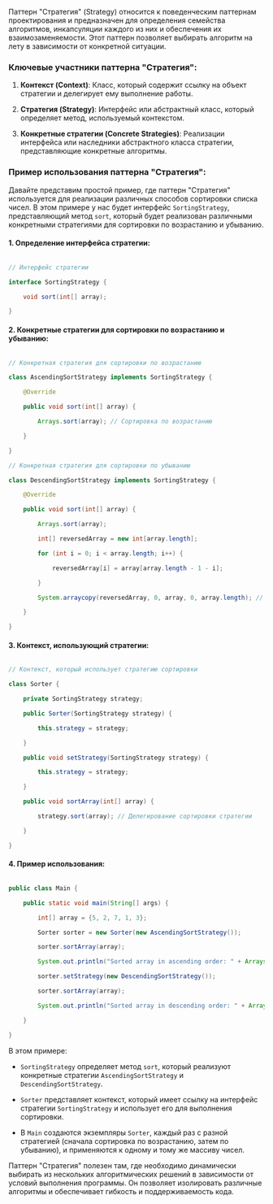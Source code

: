 Паттерн "Стратегия" (Strategy) относится к поведенческим паттернам проектирования и предназначен для определения семейства алгоритмов, инкапсуляции каждого из них и обеспечения их взаимозаменяемости. Этот паттерн позволяет выбирать алгоритм на лету в зависимости от конкретной ситуации.

### Ключевые участники паттерна "Стратегия":

1. **Контекст (Context)**: Класс, который содержит ссылку на объект стратегии и делегирует ему выполнение работы.

2. **Стратегия (Strategy)**: Интерфейс или абстрактный класс, который определяет метод, используемый контекстом.

3. **Конкретные стратегии (Concrete Strategies)**: Реализации интерфейса или наследники абстрактного класса стратегии, представляющие конкретные алгоритмы.

### Пример использования паттерна "Стратегия":

Давайте представим простой пример, где паттерн "Стратегия" используется для реализации различных способов сортировки списка чисел. В этом примере у нас будет интерфейс `SortingStrategy`, представляющий метод `sort`, который будет реализован различными конкретными стратегиями для сортировки по возрастанию и убыванию.

#### 1. Определение интерфейса стратегии:

```java

// Интерфейс стратегии

interface SortingStrategy {

    void sort(int[] array);

}

```

#### 2. Конкретные стратегии для сортировки по возрастанию и убыванию:

```java

// Конкретная стратегия для сортировки по возрастанию

class AscendingSortStrategy implements SortingStrategy {

    @Override

    public void sort(int[] array) {

        Arrays.sort(array); // Сортировка по возрастанию

    }

}

// Конкретная стратегия для сортировки по убыванию

class DescendingSortStrategy implements SortingStrategy {

    @Override

    public void sort(int[] array) {

        Arrays.sort(array);

        int[] reversedArray = new int[array.length];

        for (int i = 0; i < array.length; i++) {

            reversedArray[i] = array[array.length - 1 - i];

        }

        System.arraycopy(reversedArray, 0, array, 0, array.length); // Сортировка по убыванию

    }

}

```

#### 3. Контекст, использующий стратегии:

```java

// Контекст, который использует стратегию сортировки

class Sorter {

    private SortingStrategy strategy;

    public Sorter(SortingStrategy strategy) {

        this.strategy = strategy;

    }

    public void setStrategy(SortingStrategy strategy) {

        this.strategy = strategy;

    }

    public void sortArray(int[] array) {

        strategy.sort(array); // Делегирование сортировки стратегии

    }

}

```

#### 4. Пример использования:

```java

public class Main {

    public static void main(String[] args) {

        int[] array = {5, 2, 7, 1, 3};

        Sorter sorter = new Sorter(new AscendingSortStrategy());

        sorter.sortArray(array);

        System.out.println("Sorted array in ascending order: " + Arrays.toString(array));

        sorter.setStrategy(new DescendingSortStrategy());

        sorter.sortArray(array);

        System.out.println("Sorted array in descending order: " + Arrays.toString(array));

    }

}

```

В этом примере:

- `SortingStrategy` определяет метод `sort`, который реализуют конкретные стратегии `AscendingSortStrategy` и `DescendingSortStrategy`.

- `Sorter` представляет контекст, который имеет ссылку на интерфейс стратегии `SortingStrategy` и использует его для выполнения сортировки.

- В `Main` создаются экземпляры `Sorter`, каждый раз с разной стратегией (сначала сортировка по возрастанию, затем по убыванию), и применяются к одному и тому же массиву чисел.

Паттерн "Стратегия" полезен там, где необходимо динамически выбирать из нескольких алгоритмических решений в зависимости от условий выполнения программы. Он позволяет изолировать различные алгоритмы и обеспечивает гибкость и поддерживаемость кода.